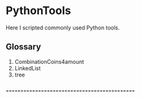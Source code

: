 # PythonTools
Here I scripted commonly used Python tools.

## Glossary 
1. CombinationCoins4amount
2. LinkedList
3. tree
### --------------------------------------------
